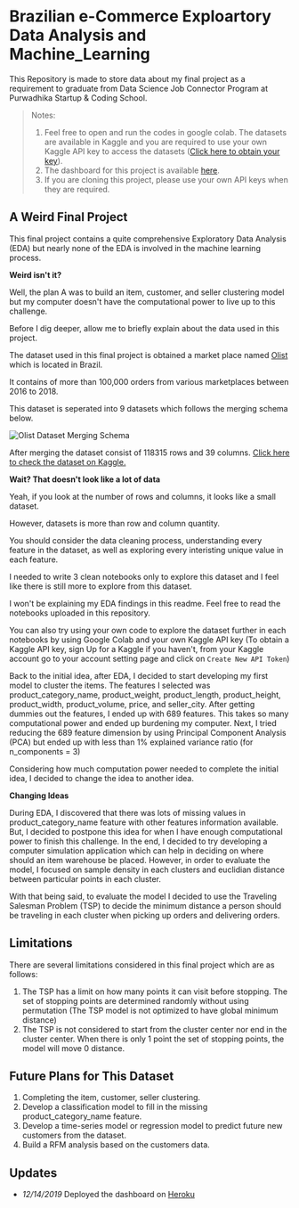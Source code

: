 # Brazilian e-Commerce Exploartory Data Analysis and Machine_Learning
This Repository is made to store data about my final project as a requirement to graduate from Data Science Job Connector Program at Purwadhika Startup &amp; Coding School.

> Notes:
> 1. Feel free to open and run the codes in google colab. The datasets are available in Kaggle and you are required to use your own Kaggle API key to access the datasets ([Click here to obtain your key](https://github.com/Kaggle/kaggle-api#api-credentials)).
> 2. The dashboard for this project is available [here](https://gstdl-warehouse-sim.herokuapp.com).
> 3. If you are cloning this project, please use your own API keys when they are required.

## A Weird Final Project
This final project contains a quite comprehensive Exploratory Data Analysis (EDA) but nearly none of the EDA is involved in the machine learning process. 

**Weird isn't it?**

Well, the plan A was to build an item, customer, and seller clustering model but my computer doesn't have the computational power to live up to this challenge.

Before I dig deeper, allow me to briefly explain about the data used in this project.

The dataset used in this final project is obtained a market place named [Olist](http://www.olist.com/) which is located in Brazil.

It contains of more than 100,000 orders from various marketplaces between 2016 to 2018. 

This dataset is seperated into 9 datasets which follows the merging schema below.

![](https://i.imgur.com/HRhd2Y0.png "Olist Dataset Merging Schema")

After merging the dataset consist of 118315 rows and  39 columns. [Click here to check the dataset on Kaggle.](https://www.kaggle.com/olistbr/brazilian-ecommerce)

**Wait? That doesn't look like a lot of data**

Yeah, if you look at the number of rows and columns, it looks like a small dataset. 

However, datasets is more than row and column quantity. 

You should consider the data cleaning process, understanding every feature in the dataset, as well as exploring every interisting unique value in each feature.

I needed to write 3 clean notebooks only to explore this dataset and I feel like there is still more to explore from this dataset.

I won't be explaining my EDA findings in this readme. Feel free to read the notebooks uploaded in this repository.

You can also try using your own code to explore the dataset further in each notebooks by using Google Colab and your own Kaggle API key 
(To obtain a Kaggle API key, sign Up for a Kaggle if you haven't, from your Kaggle account go to your account setting page and click on `Create New API Token`)

Back to the initial idea, after EDA, I decided to start developing my first model to cluster the items. The features I selected was product_category_name, product_weight, product_length, product_height, product_width, product_volume, price, and seller_city.
After getting dummies out the features, I ended up with 689 features. This takes so many computational power and ended up burdening my computer.
Next, I tried reducing the 689 feature dimension by using Principal Component Analysis (PCA) but ended up with less than 1% explained variance ratio (for n_components = 3)

Considering how much computation power needed to complete the initial idea, I decided to change the idea to another idea.

**Changing Ideas**

During EDA, I discovered that there was lots of missing values in product_category_name feature with other features information available.
But, I decided to postpone this idea for when I have enough computational power to finish this challenge. 
In the end, I decided to try developing a computer simulation application which can help in deciding on where should an item warehouse be placed.
However, in order to evaluate the model, I focused on sample density in each clusters and euclidian distance between particular points in each cluster.

With that being said, to evaluate the model I decided to use the Traveling Salesman Problem (TSP) to decide the minimum distance a person should be traveling in each cluster when picking up orders and delivering orders.

## Limitations

There are several limitations considered in this final project which are as follows:

1. The TSP has a limit on how many points it can visit before stopping. The set of stopping points are determined randomly without using permutation (The TSP model is not optimized to have global minimum distance)
2. The TSP is not considered to start from the cluster center nor end in the cluster center. When there is only 1 point the set of stopping points, the model will move 0 distance.

## Future Plans for This Dataset

1. Completing the item, customer, seller clustering.
2. Develop a classification model to fill in the missing product_category_name feature.
3. Develop a time-series model or regression model to predict future new customers from the dataset.
4. Build a RFM analysis based on the customers data.

## Updates
- _12/14/2019_ Deployed the dashboard on [Heroku](https://gstdl-warehouse-sim.herokuapp.com)

